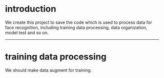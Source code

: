 # introduction

We create this project to save the code which is used to process data for face recognition, including training data processing, data organization, model test and so on.



----

# training data processing

We should make data augment for training.
